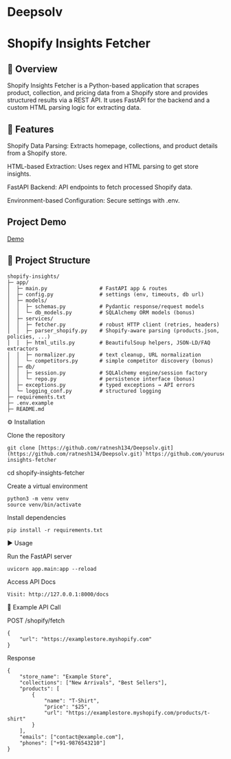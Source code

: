 # Deepsolv

# Shopify Insights Fetcher

## 📌 Overview

Shopify Insights Fetcher is a Python-based application that scrapes product, collection, and pricing data from a Shopify store and provides structured results via a REST API.
It uses FastAPI for the backend and a custom HTML parsing logic for extracting data.

## 🚀 Features

Shopify Data Parsing: Extracts homepage, collections, and product details from a Shopify store.

HTML-based Extraction: Uses regex and HTML parsing to get store insights.

FastAPI Backend: API endpoints to fetch processed Shopify data.

Environment-based Configuration: Secure settings with .env.

## Project Demo
[Demo](https://drive.google.com/file/d/1XEpOqu5dJcpdseU0oSA5Q1-28LuerD0y/view?usp=sharing)

## 📂 Project Structure

```
shopify-insights/
├─ app/
│  ├─ main.py                 # FastAPI app & routes
│  ├─ config.py               # settings (env, timeouts, db url)
│  ├─ models/
│  │  ├─ schemas.py           # Pydantic response/request models
│  │  └─ db_models.py         # SQLAlchemy ORM models (bonus)
│  ├─ services/
│  │  ├─ fetcher.py           # robust HTTP client (retries, headers)
│  │  ├─ parser_shopify.py    # Shopify-aware parsing (products.json, policies, ...)
│  │  ├─ html_utils.py        # BeautifulSoup helpers, JSON-LD/FAQ extractors
│  │  ├─ normalizer.py        # text cleanup, URL normalization
│  │  └─ competitors.py       # simple competitor discovery (bonus)
│  ├─ db/
│  │  ├─ session.py           # SQLAlchemy engine/session factory
│  │  └─ repo.py              # persistence interface (bonus)
│  ├─ exceptions.py           # typed exceptions → API errors
│  └─ logging_conf.py         # structured logging
├─ requirements.txt
├─ .env.example
├─ README.md

```


⚙️ Installation

Clone the repository

```
git clone [https://github.com/ratnesh134/Deepsolv.git](https://github.com/ratnesh134/Deepsolv.git)`https://github.com/yourusername/shopify-insights-fetcher

```
cd shopify-insights-fetcher


Create a virtual environment

```
python3 -m venv venv
source venv/bin/activate
```

Install dependencies

```
pip install -r requirements.txt
```


▶️ Usage

Run the FastAPI server
```
uvicorn app.main:app --reload
```

Access API Docs
```
Visit: http://127.0.0.1:8000/docs
```

📡 Example API Call

POST /shopify/fetch
```
{
    "url": "https://examplestore.myshopify.com"
}
```

Response
```
{
    "store_name": "Example Store",
    "collections": ["New Arrivals", "Best Sellers"],
    "products": [
        {
            "name": "T-Shirt",
            "price": "$25",
            "url": "https://examplestore.myshopify.com/products/t-shirt"
        }
    ],
    "emails": ["contact@example.com"],
    "phones": ["+91-9876543210"]
}
```
